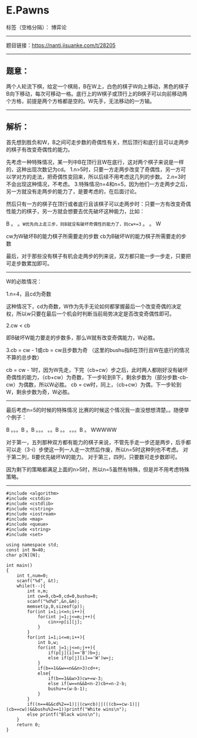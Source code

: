 ﻿# E.Pawns

标签（空格分隔）： 博弈论

----------
题目链接：https://nanti.jisuanke.com/t/28205

----------
题意：
----------


两个人轮流下棋，给定一个棋局，B在W上，白色的棋子W向上移动，黑色的棋子B向下移动，每次可移动一格。底行上的W棋子或顶行上的B棋子可以向前移动两个方格，前提是两个方格都是空的。W先手，无法移动的一方输。

----------
解析：
----------


首先想到胜负和W，B之间可走步数的奇偶性有关，然后顶行和底行且可以走两步的棋子有改变奇偶性的能力。

先考虑一种特殊情况，某一列中B在顶行且W在底行，这对两个棋子来说是一样的，这种出现次数记为cd。
1.n>5时，只要一方走两步改变了奇偶性，另一方可以学对方的走法，把奇偶性变回来，所以后续不用考虑这几列的步数。
2.n=3时不会出现这种情况，不考虑。
3.特殊情况n=4和n=5，因为他们一方走两步之后，另一方就没有走两步的能力了，是要考虑的，在后面讨论。

然后只有一方的棋子在顶行或者底行且该棋子可以走两步时：只要一方有改变奇偶性能力的棋子，另一方就会想要去优先破坏这种能力，比如：

B 
。 
。`W优先向上走三步，则B就没有破坏奇偶性的能力了，则cw+=3`
。
。
W

cw为W破坏B的能力棋子所需要走的步数
cb为B破坏W的能力棋子所需要走的步数

最后，对于那些没有棋子有机会走两步的列来说，双方都只能一步一步走，只要把可走步数累加即可。


----------


W的必胜情况：

1.n=4，且cd为奇数

这种情况下，cd为奇数，W作为先手无论如何都掌握最后一个改变奇偶的决定权，所以w只要在最后一个机会时判断当前局势决定是否改变奇偶性即可。

2.cw < cb

即B破坏W能力要走的步数多，那么W就有改变奇偶能力，W必胜。

3.cb = cw - 1或cb = cw且步数为奇
（这里的bushu指B在顶行且W在底行的情况不算的总步数）

cb = cw - 1时，因为W先走，下完（cb+cw）步之后，此时两人都刚好没有破坏奇偶性的能力，（cb+cw）为奇数，下一步轮到B下，剩余步数为（部分步数-cb-cw）为偶数，所以W必胜。
cb = cw时，同上，（cb+cw）为偶，下一步轮到W，剩余步数为奇，W必胜。

----------


最后考虑n=5的时候的特殊情况
比赛的时候这个情况我一直没想想清楚。。随便举个例子：

B 。。。B
。B 。。。
。。B 。。
。。。B 。
WWWWW

对于第一，五列那种双方都有能力的棋子来说，不管先手走一步还是两步，后手都可以走（3-i）步使这一列一人走一次然后作废，所以n=5时这种列也不考虑。
对于第二列，B要优先破坏W的能力。
对于第三，四列，只要数可走步数即可。

因为剩下的策略都满足上面的n>5时，所以n=5虽然有特殊，但是并不用考虑特殊策略。


----------

    #include <algorithm>
    #include <cstdio>
    #include <cstdlib>
    #include <cstring>
    #include <iostream>
    #include <map>
    #include <queue>
    #include <string>
    #include <set>
    
    using namespace std;
    const int N=40;
    char p[N][N];
    
    int main()
    {
        int t,num=0;
        scanf("%d", &t);
        while(t--){
            int n,m;
            int cw=0,cb=0,cd=0,bushu=0;
            scanf("%d%d",&n,&m);
            memset(p,0,sizeof(p));
            for(int i=1;i<=n;i++){
                for(int j=1;j<=m;j++){
                    cin>>p[i][j];
                }
            }
            for(int i=1;i<=m;i++){
                int b,w;
                for(int j=1;j<=n;j++){
                    if(p[j][i]=='B')b=j;
                    else if(p[j][i]=='W')w=j;
                }
                if(b==1&&w==n&&n>3)cd++;
                else{
                    if(b==1&&w>3)cw+=w-3;
                    else if(w==n&&b<n-2)cb+=n-2-b;
                    bushu+=(w-b-1);
                } 
            }
            if((n==4&&cd%2==1)||(cw<cb)||(((cb==cw-1)||(cb==cw))&&bushu%2==1))printf("White wins\n");
            else printf("Black wins\n");
        }
        return 0;
    }


